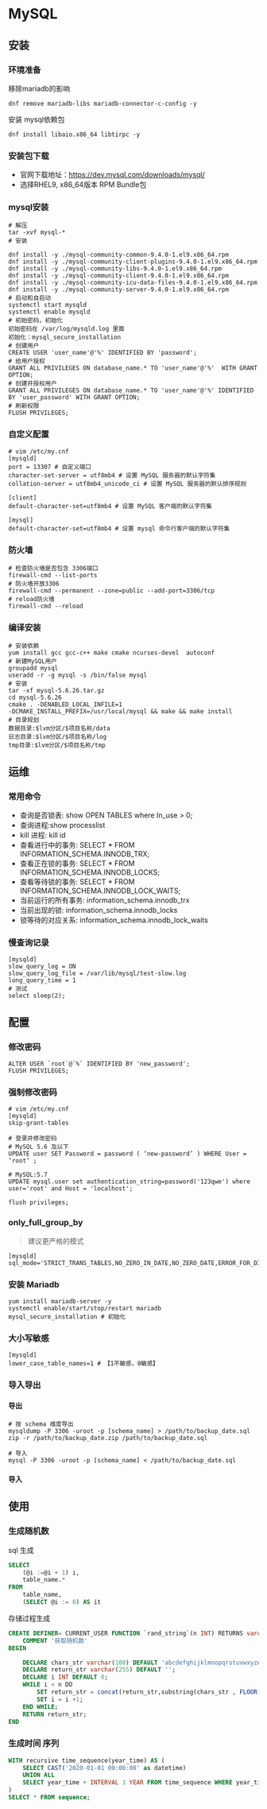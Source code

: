 # MySQL

## 安装

### 环境准备

移除mariadb的影响
```shell
dnf remove mariadb-libs mariadb-connector-c-config -y
```

安装 mysql依赖包
```shell
dnf install libaio.x86_64 libtirpc -y
```

### 安装包下载

- 官网下载地址：https://dev.mysql.com/downloads/mysql/
- 选择RHEL9, x86_64版本 RPM Bundle包


### mysql安装
```shell
# 解压
tar -xvf mysql-*
# 安装

dnf install -y ./mysql-community-common-9.4.0-1.el9.x86_64.rpm
dnf install -y ./mysql-community-client-plugins-9.4.0-1.el9.x86_64.rpm
dnf install -y ./mysql-community-libs-9.4.0-1.el9.x86_64.rpm
dnf install -y ./mysql-community-client-9.4.0-1.el9.x86_64.rpm
dnf install -y ./mysql-community-icu-data-files-9.4.0-1.el9.x86_64.rpm
dnf install -y ./mysql-community-server-9.4.0-1.el9.x86_64.rpm
# 启动和自启动
systemctl start mysqld
systemctl enable mysqld
# 初始密码，初始化
初始密码在 /var/log/mysqld.log 里面
初始化：mysql_secure_installation
# 创建用户
CREATE USER 'user_name'@'%' IDENTIFIED BY 'password';
# 给用户授权
GRANT ALL PRIVILEGES ON database_name.* TO 'user_name'@'%'  WITH GRANT OPTION;
# 创建并授权用户
GRANT ALL PRIVILEGES ON database_name.* TO 'user_name'@'%' IDENTIFIED BY 'user_password' WITH GRANT OPTION;
# 刷新权限
FLUSH PRIVILEGES;
```


### 自定义配置
```shell
# vim /etc/my.cnf
[mysqld]
port = 13307 # 自定义端口
character-set-server = utf8mb4 # 设置 MySQL 服务器的默认字符集
collation-server = utf8mb4_unicode_ci # 设置 MySQL 服务器的默认排序规则

[client]
default-character-set=utf8mb4 # 设置 MySQL 客户端的默认字符集

[mysql]
default-character-set=utf8mb4 # 设置 mysql 命令行客户端的默认字符集

```


### 防火墙

```shell script
# 检查防火墙是否包含 3306端口
firewall-cmd --list-ports
# 防火墙开放3306
firewall-cmd --permanent --zone=public --add-port=3306/tcp
# reload防火墙
firewall-cmd --reload
```


### 编译安装
```shell
# 安装依赖
yum install gcc gcc‐c++ make cmake ncurses‐devel  autoconf
# 新建MySQL用户
groupadd mysql
useradd ‐r ‐g mysql ‐s /bin/false mysql
# 安装
tar ‐xf mysql‐5.6.26.tar.gz
cd mysql‐5.6.26
cmake . ‐DENABLED_LOCAL_INFILE=1 ‐DCMAKE_INSTALL_PREFIX=/usr/local/mysql && make && make install
# 目录规划
数据目录:$lvm分区/$项目名称/data
日志目录:$lvm分区/$项目名称/log
tmp目录:$lvm分区/$项目名称/tmp
```


## 运维

### 常用命令

- 查询是否锁表: show OPEN TABLES where In_use > 0;
- 查询进程:show processlist
- kill 进程: kill    id
- 查看进行中的事务: SELECT * FROM INFORMATION_SCHEMA.INNODB_TRX;
- 查看正在锁的事务: SELECT * FROM INFORMATION_SCHEMA.INNODB_LOCKS;
- 查看等待锁的事务: SELECT * FROM INFORMATION_SCHEMA.INNODB_LOCK_WAITS;
- 当前运行的所有事务: information_schema.innodb_trx
- 当前出现的锁: information_schema.innodb_locks
- 锁等待的对应关系: information_schema.innodb_lock_waits

### 慢查询记录
```shell
[mysqld]
slow_query_log = ON
slow_query_log_file = /var/lib/mysql/test-slow.log
long_query_time = 1
# 测试
select sleep(2);
```

## 配置

### 修改密码
```shell
ALTER USER `root`@`%` IDENTIFIED BY 'new_password';
FLUSH PRIVILEGES;
```

### 强制修改密码
```shell
# vim /etc/my.cnf
[mysqld]
skip-grant-tables

# 登录并修改密码
# MySQL 5.6 及以下
UPDATE user SET Password = password ( ‘new-password’ ) WHERE User = ‘root’ ;

# MySQL:5.7
UPDATE mysql.user set authentication_string=password('123qwe') where user='root' and Host = 'localhost';

flush privileges;
```

### only_full_group_by
> 建议更严格的模式
```shell
[mysqld]
sql_mode='STRICT_TRANS_TABLES,NO_ZERO_IN_DATE,NO_ZERO_DATE,ERROR_FOR_DIVISION_BY_ZERO,NO_AUTO_CREATE_USER,NO_ENGINE_SUBSTITUTION'
```

### 安装 Mariadb
```shell
yum install mariadb-server -y
systemctl enable/start/stop/restart mariadb
mysql_secure_installation # 初始化
```

### 大小写敏感
```shell
[mysqld]
lower_case_table_names=1 # 【1不敏感，0敏感】
```

### 导入导出

####  导出
```shell
# 按 schema 维度导出
mysqldump -P 3306 -uroot -p [schema_name] > /path/to/backup_date.sql
zip -r /path/to/backup_date.zip /path/to/backup_date.sql

# 导入
mysql -P 3306 -uroot -p [schema_name] < /path/to/backup_date.sql
```

#### 导入



## 使用

### 生成随机数

sql 生成
```sql
SELECT
	(@i :=@i + 1) i,
	table_name.*
FROM
    table_name,
	(SELECT @i := 0) AS it
```

存储过程生成
```sql
CREATE DEFINER= CURRENT_USER FUNCTION `rand_string`(n INT) RETURNS varchar(255) CHARSET utf8
    COMMENT '获取随机数'
BEGIN

    DECLARE chars_str varchar(100) DEFAULT 'abcdefghijklmnopqrstuvwxyzABCDEFGHIJKLMNOPQRSTUVWXYZ0123456789';
    DECLARE return_str varchar(255) DEFAULT '';
    DECLARE i INT DEFAULT 0;
    WHILE i < n DO
        SET return_str = concat(return_str,substring(chars_str , FLOOR(1 + RAND()*62 ),1));
        SET i = i +1;
    END WHILE;
    RETURN return_str;
END
```

### 生成时间 序列
```sql
WITH recursive time_sequence(year_time) AS (
    SELECT CAST('2020-01-01 00:00:00' as datetime)
    UNION ALL
    SELECT year_time + INTERVAL 1 YEAR FROM time_sequence WHERE year_time < NOW()
)
SELECT * FROM sequence;
```
